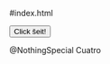 #index.html
<!DOCTYPE html>
<html>
<body>
  
<button type="button" onclick="alert('Oh oooh! Tu uzspiedi uz pogas!')">Click šeit!</button>

</body>
</html>

@NothingSpecial
Cuatro
